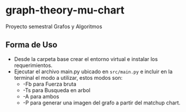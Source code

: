 # graph-theory-mu-chart

Proyecto semestral Grafos y Algoritmos




## Forma de Uso

* Desde la carpeta base crear el entorno virtual e instalar los requerimientos.
* Ejecutar el archivo main.py ubicado en `src/main.py` e incluir en la terminal el modo a utilizar, estos modos son:
  * -Fb para Fuerza bruta
  * -Ts para Busqueda en arbol
  * -A para ambos
  * -P para generar una imagen del grafo a partir del matchup chart.
